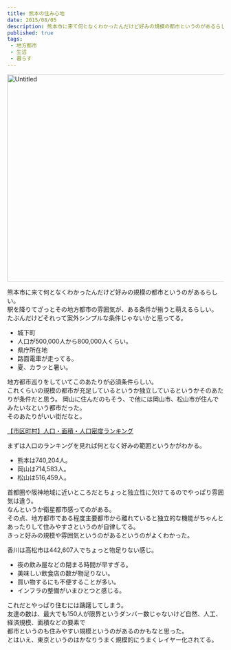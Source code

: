 ```yaml
---
title: 熊本の住み心地
date: 2015/08/05
description: 熊本市に来て何となくわかったんだけど好みの規模の都市というのがあるらしい
published: true
tags: 
 - 地方都市
 - 生活
 - 暮らす
---
```


<a data-flickr-embed="true" href="https://www.flickr.com/photos/shigeki_takeguchi/19607085853/in/dateposted-public/" title="Untitled"><img src="https://farm1.staticflickr.com/486/19607085853_6315d3f825_z.jpg" width="640" height="480" alt="Untitled"></a><script async src="//embedr.flickr.com/assets/client-code.js" charset="utf-8"></script>

熊本市に来て何となくわかったんだけど好みの規模の都市というのがあるらしい。  
駅を降りてざっとその地方都市の雰囲気が、ある条件が揃うと萌えるらしい。  
たぶんだけどそれって案外シンプルな条件じゃないかと思ってる。

<!-- more -->

* 城下町
* 人口が500,000人から800,000人くらい。
* 県庁所在地
* 路面電車が走ってる。
* 夏、カラッと暑い。

地方都市巡りをしていてこのあたりが必須条件らしい。  
これくらいの規模の都市が充足しているというか独立しているというかそのあたりが条件だと思う。
岡山に住んだのもそう、で他には岡山市、松山市が住んでみたいなという都市だった。  
そのあたりがいい街だなと。

[【市区町村】人口・面積・人口密度ランキング](http://uub.jp/rnk/cktv_j.html)

まずは人口のランキングを見れば何となく好みの範囲というかがわかる。  

* 熊本は740,204人。
* 岡山は714,583人。
* 松山は516,459人。

首都圏や阪神地域に近いところだとちょっと独立性に欠けてるのでやっぱり雰囲気は違う。  
なんというか衛星都市感ってのがある。  
その点、地方都市である程度主要都市から離れていると独立的な機能がちゃんとあったりして住みやすさというのが自律してる。  
きっと好みの規模や雰囲気というのがあるというのがよくわかった。

香川は高松市は442,607人でちょっと物足りない感じ。

* 夜の飲み屋などの閉まる時間が早すぎる。
* 美味しい飲食店の数が物足りない。
* 買い物するにも不便することが多い。
* インフラの整備がいまひとつと感じる。

これだとやっぱり住むには躊躇してしまう。  
友達の数は、最大でも150人が限界というダンバー数じゃないけど自然、人工、経済規模、面積などの要素で  
都市というのも住みやすい規模というのがあるのかもなと思った。  
とはいえ、東京というのはかなりうまく規模的にうまくレイヤー化されてる。
